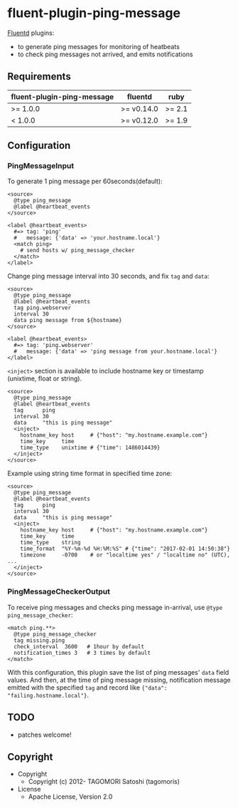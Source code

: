 # fluent-plugin-ping-message

[Fluentd](http://fluentd.org) plugins:

* to generate ping messages for monitoring of heatbeats
* to check ping messages not arrived, and emits notifications

## Requirements

| fluent-plugin-ping-message | fluentd    | ruby   |
|----------------------------|------------|--------|
| >= 1.0.0                   | >= v0.14.0 | >= 2.1 |
| < 1.0.0                    | >= v0.12.0 | >= 1.9 |

## Configuration

### PingMessageInput

To generate 1 ping message per 60seconds(default):

    <source>
      @type ping_message
      @label @heartbeat_events
    </source>
    
    <label @heartbeat_events>
      #=> tag: 'ping'
      #   message: {'data' => 'your.hostname.local'}
      <match ping>
        # send hosts w/ ping_message_checker
      </match>
    </label>

Change ping message interval into 30 seconds, and fix `tag` and `data`:

    <source>
      @type ping_message
      @label @heartbeat_events
      tag ping.webserver
      interval 30
      data ping message from ${hostname}
    </source>
    
    <label @heartbeat_events>
      #=> tag: 'ping.webserver'
      #   message: {'data' => 'ping message from your.hostname.local'}
    </label>

`<inject>` section is available to include hostname key or timestamp (unixtime, float or string).

    <source>
      @type ping_message
      @label @heartbeat_events
      tag      ping
      interval 30
      data     "this is ping message"
      <inject>
        hostname_key host     # {"host": "my.hostname.example.com"}
        time_key     time
        time_type    unixtime # {"time": 1486014439}
      </inject>
    </source>

Example using string time format in specified time zone:

    <source>
      @type ping_message
      @label @heartbeat_events
      tag      ping
      interval 30
      data     "this is ping message"
      <inject>
        hostname_key host     # {"host": "my.hostname.example.com"}
        time_key     time
        time_type    string
        time_format  "%Y-%m-%d %H:%M:%S" # {"time": "2017-02-01 14:50:38"}
        timezone     -0700    # or "localtime yes" / "localtime no" (UTC), ...
      </inject>
    </source>

### PingMessageCheckerOutput

To receive ping messages and checks ping message in-arrival, use `@type ping_message_checker`:

    <match ping.**>
      @type ping_message_checker
      tag missing.ping
      check_interval  3600   # 1hour by default
      notification_times 3   # 3 times by default
    </match>

With this configuration, this plugin save the list of ping messages' `data` field values. And then, at the time of ping message missing, notification message emitted with the specified `tag` and record like `{"data": "failing.hostname.local"}`.

## TODO

* patches welcome!

## Copyright

* Copyright
  * Copyright (c) 2012- TAGOMORI Satoshi (tagomoris)
* License
  * Apache License, Version 2.0
